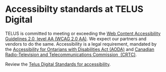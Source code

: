 # Accessibilty standards at TELUS Digital

TELUS is committed to meeting or exceeding the [Web Content Accessibility Guidelines 2.0, level AA  (WCAG 2.0 AA)](https://www.w3.org/WAI/standards-guidelines/wcag/). We expect our partners and vendors to do the same.
Accessibility is a legal requirement, mandated by the [Accessibility for Ontarians with Disabilities Act (AODA)](https://www.aoda.ca/) and [Canadian Radio-Television and Telecommunications Commission  (CRTC)](https://crtc.gc.ca/eng/home-accueil.htm).

Review the [Telus Digital Standards for accessibility](http://standards.teluswebteam.com/accessibility/overview).
